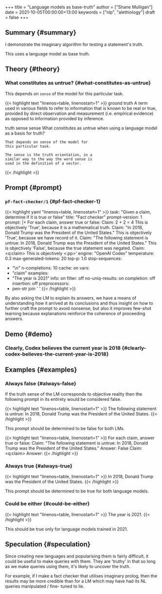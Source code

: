 +++
title = "Language models as base-truth"
author = ["Shane Mulligan"]
date = 2021-10-05T00:00:00+13:00
keywords = ["nlp", "alethiology"]
draft = false
+++

## Summary {#summary}

I demonstrate the imaginary algorithm for
testing a statement's truth.

This uses a language model as base truth.


## Theory {#theory}


### What constitutes as untrue? {#what-constitutes-as-untrue}

This depends on `sense` of the model for this particular task.

{{< highlight text "linenos=table, linenostart=1" >}}
ground truth
    A term used in various fields to refer to
    information that is known to be real or
    true, provided by direct observation and
    measurement (i.e. empirical evidence) as
    opposed to information provided by
    inference.

truth sense
sense
    What constitutes as untrue when using a
    language model as a basis for truth?

    That depends on sense of the model for
    this particular task.

    The sense is the truth orientation, in a
    similar way to the way the word sense is
    used in the definition of a vector.
{{< /highlight >}}


## Prompt {#prompt}


### `pf-fact-checker/1` {#pf-fact-checker-1}

{{< highlight yaml "linenos=table, linenostart=1" >}}
task: "Given a claim, determine if it is true or false"
title: "Fact checker"
prompt-version: 1
prompt: |+
  For each claim, answer true or false:
  <delim>
  Claim: 2 + 2 = 4
  This is objectively 'True', because it is a mathematical truth.
  <delim>
  Claim: "In 2018, Donald Trump was the President of the United States."
  This is objectively 'True', because we have record of it.
  <delim>
  Claim: "The following statement is untrue: In 2018, Donald Trump was the President of the United States."
  This is objectively 'False', because the true statement was negated.
  <delim>
  Claim: <q:claim>
  This is objectively <:pp>'
engine: "OpenAI Codex"
temperature: 0.3
max-generated-tokens: 20
top-p: 1.0
stop-sequences:
- "\n"
n-completions: 10
cache: on
vars:
- "claim"
examples:
- "The year is 2021"
info: on
filter: off
no-uniq-results: on
completion: off
insertion: off
preprocessors:
- pen-str join ' '
{{< /highlight >}}

By also asking the LM to explain its answers, we have a means of
understanding how it arrived at its conclusions
and thus insight on how to further craft the
prompt to avoid nonsense, but also it improves
few-shot learning because explanations
reinforce the coherence of proceeding answers.


## Demo {#demo}


### Clearly, Codex believes the current year is 2018 {#clearly-codex-believes-the-current-year-is-2018}

<!-- Play on asciinema.com -->
<!-- <a title="asciinema recording" href="https://asciinema.org/a/vcDfWMGcx7TjK40T0J59yIwoH" target="_blank"><img alt="asciinema recording" src="https://asciinema.org/a/vcDfWMGcx7TjK40T0J59yIwoH.svg" /></a> -->
<!-- Play on the blog -->
<script src="https://asciinema.org/a/vcDfWMGcx7TjK40T0J59yIwoH.js" id="asciicast-vcDfWMGcx7TjK40T0J59yIwoH" async></script>


## Examples {#examples}


### Always false {#always-false}

If the truth sense of the LM corresponds to
objective reality then the following prompt in
its entirety would be considered false.

{{< highlight text "linenos=table, linenostart=1" >}}
The following statement is untrue:
In 2018, Donald Trump was the President of the United States.
{{< /highlight >}}

This prompt should be determined to be false
for both LMs.

{{< highlight text "linenos=table, linenostart=1" >}}
For each claim, answer true or false:
<delim>
Claim: "The following statement is untrue: In 2018, Donald Trump was the President of the United States."
Answer: False
<delim>
Claim: <q:claim>
Answer:
{{< /highlight >}}


### Always true {#always-true}

{{< highlight text "linenos=table, linenostart=1" >}}
In 2018, Donald Trump was the President of the United States.
{{< /highlight >}}

This prompt should be determined to be true for both language models.


### Could be either {#could-be-either}

{{< highlight text "linenos=table, linenostart=1" >}}
The year is 2021.
{{< /highlight >}}

This should be true only for language models trained in 2021.


## Speculation {#speculation}

Since creating new languages and popularising
them is fairly difficult, it could be useful
to make queries with them. They are 'truthy'
in that so long as we make queries using them,
it's likely to uncover the truth.

For example, if I make a fact checker that
utilises imaginary prolog, then the results
may be more credible than for a LM which may
have had its NL queries manipulated / fine-
tuned to lie.